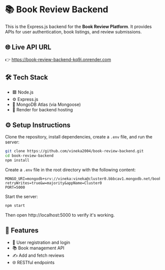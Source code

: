 # 📚 Book Review Backend

This is the Express.js backend for the **Book Review Platform**. It provides APIs for user authentication, book listings, and review submissions.

## 🌐 Live API URL  
👉 https://book-review-backend-kq9i.onrender.com

## 🛠️ Tech Stack

- 🟩 Node.js  
- ⚙️ Express.js  
- 🍃 MongoDB Atlas (via Mongoose)  
- 🚀 Render for backend hosting

## ⚙️ Setup Instructions

Clone the repository, install dependencies, create a `.env` file, and run the server:

```bash
git clone https://github.com/vineka2004/book-review-backend.git
cd book-review-backend
npm install
```

Create a `.env` file in the root directory with the following content:

```
MONGO_URI=mongodb+srv://vineka:vineka@cluster0.bbbcav1.mongodb.net/bookreviewdb?retryWrites=true&w=majority&appName=Cluster0
PORT=5000

```

Start the server:

```bash
npm start
```

Then open http://localhost:5000 to verify it's working.

## 📌 Features

- 👤 User registration and login  
- 📚 Book management API  
- ✍️ Add and fetch reviews  
- 🌐 RESTful endpoints

